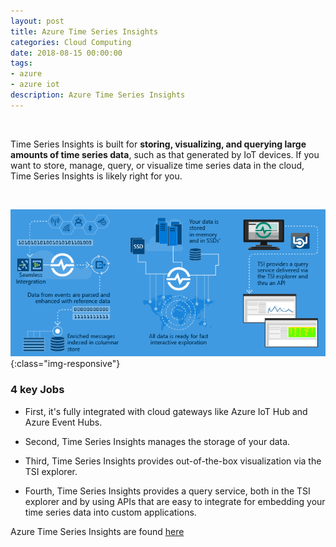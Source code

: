 ```yaml
---
layout: post
title: Azure Time Series Insights
categories: Cloud Computing
date: 2018-08-15 00:00:00
tags:
- azure
- azure iot
description: Azure Time Series Insights 
---
```

<br/>

Time Series Insights is built for **storing, visualizing, and querying large amounts of time series data**, such as that generated by IoT devices. If you want to store, manage, query, or visualize time series data in the cloud, Time Series Insights is likely right for you.            

<br/>

![TimeSeriesInsights](/img/AzureTimeSeriesInsights/time-series-insights-flowchart.jpg){:class="img-responsive"}
<br/>


### 4 key Jobs                       


* First, it's fully integrated with cloud gateways like Azure IoT Hub and Azure Event Hubs.                     

* Second, Time Series Insights manages the storage of your data.             
* Third, Time Series Insights provides out-of-the-box visualization via the TSI explorer.           

* Fourth, Time Series Insights provides a query service, both in the TSI explorer and by using APIs that are easy to integrate for embedding your time series data into custom applications.         

Azure Time Series Insights are found [here](https://docs.microsoft.com/en-us/azure/time-series-insights/time-series-insights-overview)                          


